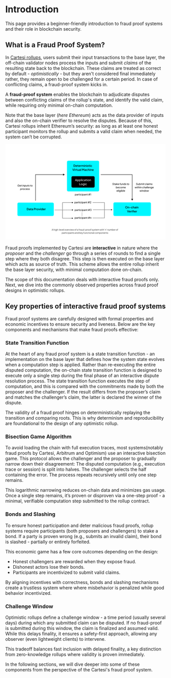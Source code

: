 # Introduction

This page provides a beginner-friendly introduction to fraud proof systems and their role in blockchain security.

## What is a Fraud Proof System?

In [Cartesi rollups](../../../get-started/optimistic-rollups), users submit their input transactions to the base layer, the off-chain validator nodes process the inputs and submit _claims_ of the resulting state back to the blockchain. These claims are treated as correct by default - _optimistically_ - but they aren't considered final immediately rather, they remain open to be challenged for a certain period. In case of conflicting claims, a fraud-proof system kicks in.

A **fraud-proof system** enables the blockchain to adjudicate disputes between conflicting claims of the rollup's state, and identify the valid claim, while requiring only minimal on-chain computation.

Note that the base layer (_here Ethereum_) acts as the data provider of inputs and also the on-chain verifier to resolve the disputes. Because of this, Cartesi rollups inherit Ethereum’s security: as long as at least one honest participant monitors the rollup and submits a valid claim when needed, the system can’t be corrupted.



![Fraud Proof](../images/fraud-proofs-general.png)

Fraud proofs implemented by Cartesi are **interactive** in nature where the _proposer_ and the _challenger_ go through a series of rounds to find a single step where they both disagree. This step is then executed on the base layer which acts as source of truth. This scheme allows the entire rollup inherit the base layer security, with minimal computation done on-chain.

The scope of this documentation deals with interactive fraud proofs only. Next, we dive into the commonly observed properties across fraud proof designs in optimistic rollups.

## Key properties of interactive fraud proof systems

Fraud proof systems are carefully designed with formal properties and economic incentives to ensure security and liveness. Below are the key components and mechanisms that make fraud proofs effective:

### State Transition Function
At the heart of any fraud proof system is a state transition function - an implementation on the base layer that defines how the system state evolves when a computation step is applied. Rather than re-executing the entire disputed computation, the on-chain state transition function is designed to execute only a single step during the final phase of an interactive dispute resolution process. The state transition function executes the step of computation, and this is compared with the commitments made by both the proposer and the challenger. If the result differs from the proposer’s claim and matches the challenger’s claim, the latter is declared the winner of the dispute.

The validity of a fraud proof hinges on deterministically replaying the transition and comparing roots. This is why determinism and reproducibility are foundational to the design of any optimistic rollup.

### Bisection Game Algorithm
To avoid loading the chain with full execution traces, most systems(notably fraud proofs by Cartesi, Arbitrum and Optimism) use an interactive bisection game. This protocol allows the challenger and the proposer to gradually narrow down their disagreement:
The disputed computation (e.g., execution trace or session) is split into halves.
The challenger selects the half containing the error.
The process repeats recursively until only one step remains.

This logarithmic narrowing reduces on-chain data and minimizes gas usage. Once a single step remains, it’s proven or disproven via a one-step proof - a minimal, verifiable computation step submitted to the rollup contract.

### Bonds and Slashing
To ensure honest participation and deter malicious fraud proofs, rollup systems require participants (both proposers and challengers) to stake a bond. If a party is proven wrong (e.g., submits an invalid claim), their bond is slashed - partially or entirely forfeited.

This economic game has a few core outcomes depending on the design:
- Honest challengers are rewarded when they expose fraud.
- Dishonest actors lose their bonds.
- Participants are incentivized to submit valid claims.

By aligning incentives with correctness, bonds and slashing mechanisms create a trustless system where where misbehavior is penalized while good behavior incentivized.

### Challenge Window
Optimistic rollups define a challenge window - a time period (usually several days) during which any submitted claim can be disputed. If no fraud-proof is submitted during this window, the claim is finalized and assumed valid. While this delays finality, it ensures a safety-first approach, allowing any observer (even lightweight clients) to intervene.

This tradeoff balances fast inclusion with delayed finality, a key distinction from zero-knowledge rollups where validity is proven immediately.

In the following sections, we will dive deeper into some of these components from the perspective of the Cartesi's fraud proof system.
